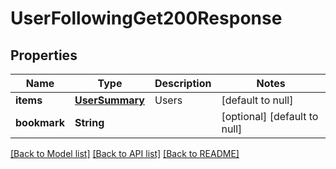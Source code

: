 # UserFollowingGet200Response

## Properties
Name | Type | Description | Notes
------------ | ------------- | ------------- | -------------
**items** | [**UserSummary**](UserSummary.md) | Users | [default to null]
**bookmark** | **String** |  | [optional] [default to null]

[[Back to Model list]](../README.md#documentation-for-models) [[Back to API list]](../README.md#documentation-for-api-endpoints) [[Back to README]](../README.md)


